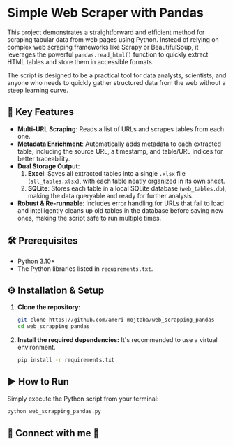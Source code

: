 # Simple Web Scraper with Pandas

This project demonstrates a straightforward and efficient method for scraping tabular data from web pages using Python. Instead of relying on complex web scraping frameworks like Scrapy or BeautifulSoup, it leverages the powerful `pandas.read_html()` function to quickly extract HTML tables and store them in accessible formats.

The script is designed to be a practical tool for data analysts, scientists, and anyone who needs to quickly gather structured data from the web without a steep learning curve.

## 🚀 Key Features

- **Multi-URL Scraping**: Reads a list of URLs and scrapes tables from each one.
- **Metadata Enrichment**: Automatically adds metadata to each extracted table, including the source URL, a timestamp, and table/URL indices for better traceability.
- **Dual Storage Output**:
    1.  **Excel**: Saves all extracted tables into a single `.xlsx` file (`all_tables.xlsx`), with each table neatly organized in its own sheet.
    2.  **SQLite**: Stores each table in a local SQLite database (`web_tables.db`), making the data queryable and ready for further analysis.
- **Robust & Re-runnable**: Includes error handling for URLs that fail to load and intelligently cleans up old tables in the database before saving new ones, making the script safe to run multiple times.

## 🛠️ Prerequisites

- Python 3.10+
- The Python libraries listed in `requirements.txt`.

## ⚙️ Installation & Setup

1.  **Clone the repository:**
    ```bash
    git clone https://github.com/ameri-mojtaba/web_scrapping_pandas
    cd web_scrapping_pandas

    ```

2.  **Install the required dependencies:**
    It's recommended to use a virtual environment.
    ```bash
    pip install -r requirements.txt
    ```

## ▶️ How to Run

Simply execute the Python script from your terminal:

```bash
python web_scrapping_pandas.py
```
## 🤝 Connect with me 🤝


